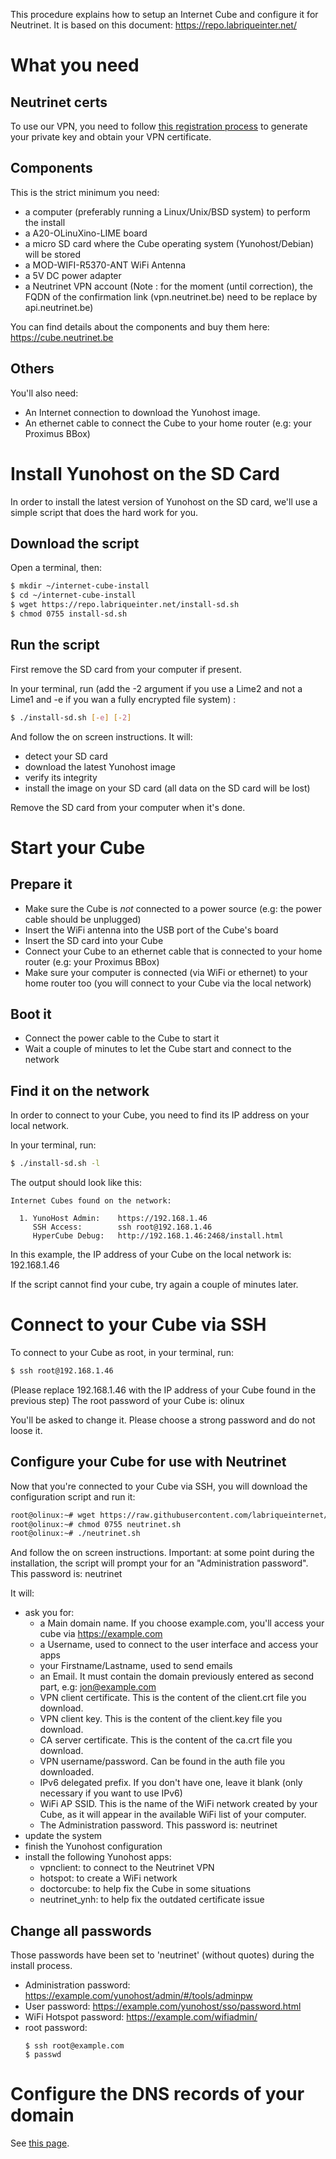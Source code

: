 <!-- TITLE: How to install a cube -->

This procedure explains how to setup an Internet Cube and configure it for Neutrinet.
It is based on this document:  https://repo.labriqueinter.net/

# What you need

## Neutrinet certs

To use our VPN, you need to follow [this registration process](https://wiki.neutrinet.be/documentation/vpn/order) to generate your private key and obtain your VPN certificate.

## Components

This is the strict minimum you need:
- a computer (preferably running a Linux/Unix/BSD system) to perform the install
- a A20-OLinuXino-LIME board
- a micro SD card where the Cube operating system (Yunohost/Debian) will be stored
- a MOD-WIFI-R5370-ANT WiFi Antenna
- a 5V DC power adapter
- a Neutrinet VPN account (Note : for the moment (until correction), the FQDN of the confirmation link (vpn.neutrinet.be) need to be replace by api.neutrinet.be)

You can find details about the components and buy them here:
https://cube.neutrinet.be

## Others

You'll also need:
- An Internet connection to download the Yunohost image.
- An ethernet cable to connect the Cube to your home router (e.g: your Proximus BBox)

# Install Yunohost on the SD Card

In order to install the latest version of Yunohost on the SD card, we'll use a simple script that does the hard work for you.

## Download the script

Open a terminal, then:
```bash
$ mkdir ~/internet-cube-install
$ cd ~/internet-cube-install
$ wget https://repo.labriqueinter.net/install-sd.sh
$ chmod 0755 install-sd.sh
```

## Run the script

First remove the SD card from your computer if present.

In your terminal, run (add the -2 argument if you use a Lime2 and not a Lime1 and -e if you wan a fully encrypted file system) :
```bash
$ ./install-sd.sh [-e] [-2]
```
And follow the on screen instructions.
It will:
- detect your SD card
- download the latest Yunohost image
- verify its integrity
- install the image on your SD card (all data on the SD card will be lost)

Remove the SD card from your computer when it's done.

# Start your Cube

## Prepare it

- Make sure the Cube is *not* connected to a power source (e.g: the power cable should be unplugged)
- Insert the WiFi antenna into the USB port of the Cube's board
- Insert the SD card into your Cube
- Connect your Cube to an ethernet cable that is connected to your home router (e.g: your Proximus BBox)
- Make sure your computer is connected (via WiFi or ethernet) to your home router too (you will connect to your Cube via the local network)

## Boot it

- Connect the power cable to the Cube to start it
- Wait a couple of minutes to let the Cube start and connect to the network

## Find it on the network

In order to connect to your Cube, you need to find its IP address on your local network.

In your terminal, run:
```bash
$ ./install-sd.sh -l
```

The output should look like this:
```
Internet Cubes found on the network:

  1. YunoHost Admin:    https://192.168.1.46
     SSH Access:        ssh root@192.168.1.46
     HyperCube Debug:   http://192.168.1.46:2468/install.html
```

In this example, the IP address of your Cube on the local network is:
192.168.1.46

If the script cannot find your cube, try again a couple of minutes later.

# Connect to your Cube via SSH

To connect to your Cube as root, in your terminal, run:
```bash
$ ssh root@192.168.1.46
```
(Please replace 192.168.1.46 with the IP address of your Cube found in the previous step)
The root password of your Cube is:
olinux

You'll be asked to change it. Please choose a strong password and do not loose it.

## Configure your Cube for use with Neutrinet

Now that you're connected to your Cube via SSH, you will download the configuration script and run it:
```bash
root@olinux:~# wget https://raw.githubusercontent.com/labriqueinternet/configuration_scripts/master/neutrinet.sh
root@olinux:~# chmod 0755 neutrinet.sh
root@olinux:~# ./neutrinet.sh
```

And follow the on screen instructions.
Important: at some point during the installation, the script will prompt your for an "Administration password". This password is:
neutrinet

It will:
- ask you for:
  - a Main domain name. If you choose example.com, you'll access your cube via https://example.com
  - a Username, used to connect to the user interface and access your apps
  - your Firstname/Lastname, used to send emails
  - an Email. It must contain the domain previously entered as second part, e.g: jon@example.com
  - VPN client certificate. This is the content of the client.crt file you download.
  - VPN client key. This is the content of the client.key file you download.
  - CA server certificate. This is the content of the ca.crt file you download.
  - VPN username/password. Can be found in the auth file you downloaded.
  - IPv6 delegated prefix. If you don't have one, leave it blank (only necessary if you want to use IPv6)
  - WiFi AP SSID. This is the name of the WiFi network created by your Cube, as it will appear in the available WiFi list of your computer.
  - The Administration password. This password is: neutrinet
- update the system
- finish the Yunohost configuration
- install the following Yunohost apps:
  - vpnclient: to connect to the Neutrinet VPN
  - hotspot: to create a WiFi network
  - doctorcube: to help fix the Cube in some situations
  - neutrinet_ynh: to help fix the outdated certificate issue

## Change all passwords

Those passwords have been set to 'neutrinet' (without quotes) during the install process.

- Administration password: https://example.com/yunohost/admin/#/tools/adminpw
- User password: https://example.com/yunohost/sso/password.html
- WiFi Hotspot password: https://example.com/wifiadmin/
- root password:
  ```
  $ ssh root@example.com
  $ passwd
  ``` 

# Configure the DNS records of your domain

See [this page](dns).